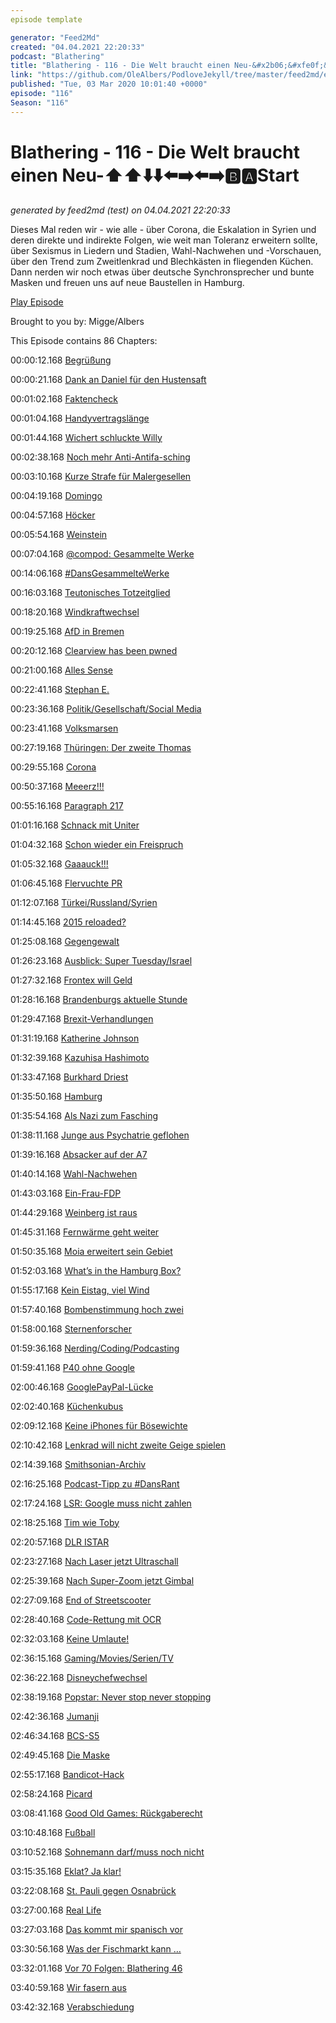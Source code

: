 ```yaml
---
episode template

generator: "Feed2Md"
created: "04.04.2021 22:20:33"
podcast: "Blathering"
title: "Blathering - 116 - Die Welt braucht einen Neu-&#x2b06;&#xfe0f;&#x2b06;&#xfe0f;&#x2b07;&#xfe0f;&#x2b07;&#xfe0f;&#x2b05;&#xfe0f;&#x27a1;&#xfe0f;&#x2b05;&#xfe0f;&#x27a1;&#xfe0f;&#x1f171;&#xfe0f;&#x1f170;&#xfe0f;Start"
link: "https://github.com/OleAlbers/PodloveJekyll/tree/master/feed2md/example/export/seasons/5/2020/3/Blathering___116___Die_Welt_braucht_einen_Neu_____________________Start.md"
published: "Tue, 03 Mar 2020 10:01:40 +0000"
episode: "116"
Season: "116"
---
```


# Blathering - 116 - Die Welt braucht einen Neu-&#x2b06;&#xfe0f;&#x2b06;&#xfe0f;&#x2b07;&#xfe0f;&#x2b07;&#xfe0f;&#x2b05;&#xfe0f;&#x27a1;&#xfe0f;&#x2b05;&#xfe0f;&#x27a1;&#xfe0f;&#x1f171;&#xfe0f;&#x1f170;&#xfe0f;Start
_generated by feed2md (test) on 04.04.2021 22:20:33_

Dieses Mal reden wir - wie alle - über Corona, die Eskalation in Syrien und deren direkte und indirekte Folgen, wie weit man Toleranz erweitern sollte, über Sexismus in Liedern und Stadien, Wahl-Nachwehen und -Vorschauen, über den Trend zum Zweitlenkrad und Blechkästen in fliegenden Küchen. Dann nerden wir noch etwas über deutsche Synchronsprecher und bunte Masken und freuen uns auf neue Baustellen in Hamburg.

[Play Episode](https://www.blathering.de/podlove/file/1139/s/feed/c/mp3/blathering_116.mp3)

Brought to you by: Migge/Albers

This Episode contains 86 Chapters:


00:00:12.168 [Begrüßung]()

00:00:21.168 [Dank an Daniel für den Hustensaft](https://twitter.com/DieLabertasche/)

00:01:02.168 [Faktencheck]()

00:01:04.168 [Handyvertragslänge](https://www.golem.de/news/kostenfallen-cdu-blockiert-begrenzung-von-handyvertraegen-auf-ein-jahr-2002-146933.html)

00:01:44.168 [Wichert schluckte Willy](https://www.mopo.de/hamburg/hamburger-pleite-autohaus-so-geht-es-mit-tiedtkes-wichtigster-filiale-weiter-32438440)

00:02:38.168 [Noch mehr Anti-Antifa-sching](https://twitter.com/AuschwitzMuseum/status/1232344591136968706)

00:03:10.168 [Kurze Strafe für Malergesellen](https://twitter.com/ichduersieesBLN/status/1232347965517377536)

00:04:19.168 [Domingo](https://twitter.com/tagesschau/status/1232306216992477184)

00:04:57.168 [Höcker](https://twitter.com/akm0803/status/1232212398364381184)

00:05:54.168 [Weinstein](https://www.deutschlandfunk.de/der-tag-drei-fuer-die-cdu.3415.de.html?dram:article_id=471096)

00:07:04.168 [@compod: Gesammelte Werke](https://twitter.com/search?q=(from%3Acompod)%20(%40blathering_pod)%20until%3A2020-03-03%20since%3A2020-02-25&src=typed_query&f=live)

00:14:06.168 [#DansGesammelteWerke](https://twitter.com/search?q=(from%3Aevildanwallace)%20(%40blathering_pod)%20until%3A2020-03-03%20since%3A2020-02-25&src=typed_query&f=live)

00:16:03.168 [Teutonisches Totzeitglied](https://www.tagesschau.de/inland/terrorzelle-gruppe-s-103.html)

00:18:20.168 [Windkraftwechsel](https://threadreaderapp.com/thread/1230539893656424448.html)

00:19:25.168 [AfD in Bremen](https://twitter.com/GrueneBremen/status/1232630524356780034)

00:20:12.168 [Clearview has been pwned](https://www.buzzfeednews.com/article/ryanmac/clearview-ai-fbi-ice-global-law-enforcement)

00:21:00.168 [Alles Sense](https://de.wikipedia.org/wiki/Alles_Sense)

00:22:41.168 [Stephan E.](https://twitter.com/samelou/status/1233476332320849920)

00:23:36.168 [Politik/Gesellschaft/Social Media]()

00:23:41.168 [Volksmarsen](https://www.hessenschau.de/panorama/16-jaehrige-ersthelferin-aus-volkmarsen,video-115680.html)

00:27:19.168 [Thüringen: Der zweite Thomas](https://www.zeit.de/politik/deutschland/2020-02/thomas-kemmerich-ministerpraesident-thueringen-regierungsarbeit/komplettansicht)

00:29:55.168 [Corona](https://de.wikipedia.org/wiki/SARS-CoV-2)

00:50:37.168 [Meeerz!!!](https://www.rnd.de/politik/merz-schockt-mit-aussage-rechtsradikalismus-mit-grenzkontrollen-bekampfen-7J7IOVPGFVDZLEWXSRJOTDD3QY.html)

00:55:16.168 [Paragraph 217](https://www.deutschlandfunk.de/der-tag-die-freiheit-sich-das-leben-zu-nehmen.3415.de.html?dram:article_id=471167)

01:01:16.168 [Schnack mit Uniter](https://www.t-online.de/nachrichten/deutschland/id_87411240/prueffall-uniter-hannibals-spzialkraefte-verein-traut-sich-aus-der-deckung.html)

01:04:32.168 [Schon wieder ein Freispruch](https://www.spiegel.de/politik/deutschland/sawsan-chebli-youtuber-timm-k-nach-hasskommentaren-vor-gericht-freigesprochen-a-90c56d9c-56e5-4e9b-bdad-3d2981bd2898)

01:05:32.168 [Gaaauck!!!](https://www.welt.de/politik/deutschland/article206222799/Joachim-Gauck-plaediert-fuer-erweiterte-Toleranz-gegenueber-AfD.html)

01:06:45.168 [Flervuchte PR](https://www.welt.de/vermischtes/article206251029/Berlin-Rapper-Fler-beleidigt-Frau-auf-Instagram-Polizei-wittert-Album-PR.html)

01:12:07.168 [Türkei/Russland/Syrien](https://www.merkur.de/politik/tuerkei-idlib-grenze-eu-syrien-soldaten-tote-luftangriff-russland-militaer-erdogan-nato-zr-13562519.html)

01:14:45.168 [2015 reloaded?](https://twitter.com/StefanLeifert/status/1233765025917153280)

01:25:08.168 [Gegengewalt](https://www.lr-online.de/lausitz/weisswasser/staatsschutz-ermittelt-afd-chef-tino-chrupalla-bei-autobrand-in-gablenz-leicht-verletzt-44238579.html)

01:26:23.168 [Ausblick: Super Tuesday/Israel](https://www.tagesschau.de/ausland/us-vorwahl-buttigieg-105.html)

01:27:32.168 [Frontex will Geld](https://netzpolitik.org/2020/frontex-schickt-fragdenstaat-rechnung-ueber-24-000-euro/)

01:28:16.168 [Brandenburgs aktuelle Stunde](https://taz.de/Hanau-Debatte-im-Brandenburger-Landtag/!5666910/)

01:29:47.168 [Brexit-Verhandlungen](https://twitter.com/tagesschau/status/1232997889703632897)

01:31:19.168 [Katherine Johnson](https://de.wikipedia.org/wiki/Katherine_Johnson)

01:32:39.168 [Kazuhisa Hashimoto](https://en.wikipedia.org/wiki/Kazuhisa_Hashimoto)

01:33:47.168 [Burkhard Driest](https://de.wikipedia.org/wiki/Burkhard_Driest)

01:35:50.168 [Hamburg]()

01:35:54.168 [Als Nazi zum Fasching](https://www.radiohamburg.de/Nachrichten/Hamburg-aktuell/Menschen-in-Hamburg/2020/Februar/Als-Nazi-zum-Fasching-Schule-suspendiert-Viertklaessler)

01:38:11.168 [Junge aus Psychatrie geflohen](https://www.mopo.de/hamburg/polizei/nach-amok-alarm-an-schule-junge--13--flieht-aus-psychiatrie---polizei-grosseinsatz-36337902)

01:39:16.168 [Absacker auf der A7](https://twitter.com/stammtischphilo/status/1233003481436389376)

01:40:14.168 [Wahl-Nachwehen](https://www.ndr.de/nachrichten/hamburg/wahl/buergerschaftswahl_2020/Wahl-Hamburg-Weitere-Panne-bei-der-Auszaehlung,wahlhh122.html)

01:43:03.168 [Ein-Frau-FDP](https://www.ndr.de/nachrichten/hamburg/wahl/buergerschaftswahl_2020/FDP-Von-Treuenfels-nimmt-Direktmandat-an,hhwahl340.html)

01:44:29.168 [Weinberg ist raus](https://www.welt.de/regionales/hamburg/article206109843/CDU-Desaster-Weinberg-und-Wersich-schaffen-es-nicht-in-die-Buergerschaft.html)

01:45:31.168 [Fernwärme geht weiter](https://waerme.hamburg/Leitung-Bramfeld)

01:50:35.168 [Moia erweitert sein Gebiet](https://www.hamburg1.de/nachrichten/44021/Moia_bald_auch_am_Stadtrand_unterwegs.html)

01:52:03.168 [What’s in the Hamburg Box?](https://hamburgbox.de/)

01:55:17.168 [Kein Eistag, viel Wind](https://twitter.com/Kachelmannwettr/status/1234468726541561857)

01:57:40.168 [Bombenstimmung hoch zwei](https://www.harburg-aktuell.de/news/kurzmeldungen/19187-wilhelmsburg-zweite-bombe-auf-raffineriegelaende-entschaerft.html)

01:58:00.168 [Sternenforscher](https://www.ndr.de/nachrichten/hamburg/Helfer-zur-Erforschung-unbekannter-Galaxien-gesucht,hobbyastronomen100.html)

01:59:36.168 [Nerding/Coding/Podcasting]()

01:59:41.168 [P40 ohne Google](https://www.zdnet.de/88377201/huawei-p40-pro-erscheint-am-26-maerz/)

02:00:46.168 [GooglePayPal-Lücke](https://www.heise.de/security/meldung/PayPal-ueber-Google-Pay-Luecke-noch-immer-nicht-behoben-und-wohl-schlimmer-als-befuerchtet-4668350.html)

02:02:40.168 [Küchenkubus](https://twitter.com/stammtischphilo/status/1232633657199906816)

02:09:12.168 [Keine iPhones für Bösewichte](https://www.theguardian.com/technology/2020/feb/26/apple-does-not-let-bad-guys-use-iphones-on-screen)

02:10:42.168 [Lenkrad will nicht zweite Geige spielen](https://www.gtplanet.net/forum/threads/gt-sport-splitscreen-two-wheels.371507/)

02:14:39.168 [Smithsonian-Archiv](https://www.heise.de/newsticker/meldung/Smithsonian-Fast-3-Millionen-Bilder-online-und-frei-verfuegbar-4668815.html)

02:16:25.168 [Podcast-Tipp zu #DansRant](http://nachgefragt-podcast.de/2020/02/27/ngf031-thema-mobilfunkstandard-5g/)

02:17:24.168 [LSR: Google muss nicht zahlen](https://www.heise.de/newsticker/meldung/Leistungsschutzrecht-Google-darf-verguetungspflichtige-Presseangebote-ausblenden-4671466.html)

02:18:25.168 [Tim wie Toby](https://freakshow.fm/fs247-pulp-fiction-koffermoment)

02:20:57.168 [DLR ISTAR](https://www.golem.de/news/forschungsflugzeug-raumgleiter-und-airbus-a-380-zugleich-2002-146909.html)

02:23:27.168 [Nach Laser jetzt Ultraschall](https://techxplore.com/news/2020-02-surfing-hacks-siri-google-ultrasonic.html)

02:25:39.168 [Nach Super-Zoom jetzt Gimbal](https://petapixel.com/2020/02/29/vivos-new-concept-phone-features-a-gimbal-stabilizing-camera/)

02:27:09.168 [End of Streetscooter](https://www.tagesschau.de/wirtschaft/boerse/streetscooter-107.html)

02:28:40.168 [Code-Rettung mit OCR](https://www.newocr.com/)

02:32:03.168 [Keine Umlaute!](https://www.natürlich.sh/)

02:36:15.168 [Gaming/Movies/Serien/TV]()

02:36:22.168 [Disneychefwechsel](https://www.tagesschau.de/wirtschaft/walt-disney-chef-aus-101.html)

02:38:19.168 [Popstar: Never stop never stopping](https://twitter.com/stammtischphilo/status/1233304767721615360)

02:42:36.168 [Jumanji](https://de.wikipedia.org/wiki/Jumanji:_Willkommen_im_Dschungel)

02:46:34.168 [BCS-S5](https://twitter.com/stammtischphilo/status/1233753955127173123)

02:49:45.168 [Die Maske](https://de.wikipedia.org/wiki/Die_Maske_(1994))

02:55:17.168 [Bandicot-Hack](https://www.youtube.com/watch?v=izxXGuVL21o)

02:58:24.168 [Picard](https://de.wikipedia.org/wiki/In_den_H%C3%A4nden_der_Borg_/_Angriffsziel_Erde)

03:08:41.168 [Good Old Games: Rückgaberecht](https://twitter.com/GOGcomDE/status/1232678395298959360)

03:10:48.168 [Fußball]()

03:10:52.168 [Sohnemann darf/muss noch nicht](https://twitter.com/tmigge/status/1233150166749892608)

03:15:35.168 [Eklat? Ja klar!](https://www.t-online.de/sport/fussball/bundesliga/id_87436360/hass-botschaften-gegen-hopp-darum-ist-bayerns-plakat-jetzt-kein-skandal.html)

03:22:08.168 [St. Pauli gegen Osnabrück](https://www.stefangroenveld.de/2020/derbyfluch-besiegt/)

03:27:00.168 [Real Life]()

03:27:03.168 [Das kommt mir spanisch vor](https://twitter.com/stammtischphilo/status/1233359767776768001)

03:30:56.168 [Was der Fischmarkt kann …](https://twitter.com/stammtischphilo/status/1234482597004271618)

03:32:01.168 [Vor 70 Folgen: Blathering 46](https://www.blathering.de/2018/03/blathering-046-von-maeusen-und-menschen/)

03:40:59.168 [Wir fasern aus]()

03:42:32.168 [Verabschiedung]()


